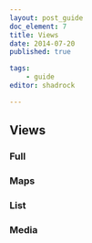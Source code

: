 ```yaml
---
layout: post_guide
doc_element: 7
title: Views
date: 2014-07-20
published: true

tags:
	- guide
editor: shadrock

---
```


## Views

### Full

### Maps

### List

### Media

